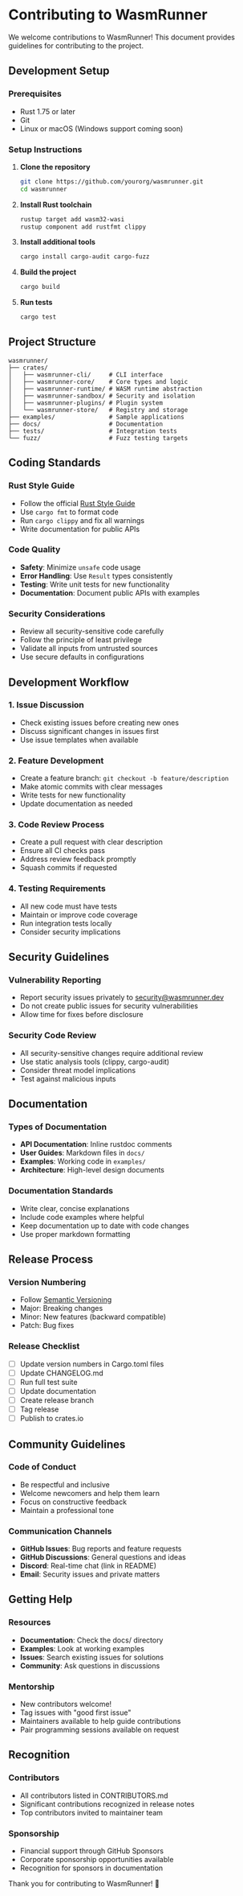 
# Contributing to WasmRunner

We welcome contributions to WasmRunner! This document provides guidelines for contributing to the project.

## Development Setup

### Prerequisites
- Rust 1.75 or later
- Git
- Linux or macOS (Windows support coming soon)

### Setup Instructions

1. **Clone the repository**
   ```bash
   git clone https://github.com/yourorg/wasmrunner.git
   cd wasmrunner
   ```

2. **Install Rust toolchain**
   ```bash
   rustup target add wasm32-wasi
   rustup component add rustfmt clippy
   ```

3. **Install additional tools**
   ```bash
   cargo install cargo-audit cargo-fuzz
   ```

4. **Build the project**
   ```bash
   cargo build
   ```

5. **Run tests**
   ```bash
   cargo test
   ```

## Project Structure

```
wasmrunner/
├── crates/
│   ├── wasmrunner-cli/     # CLI interface
│   ├── wasmrunner-core/    # Core types and logic
│   ├── wasmrunner-runtime/ # WASM runtime abstraction
│   ├── wasmrunner-sandbox/ # Security and isolation
│   ├── wasmrunner-plugins/ # Plugin system
│   └── wasmrunner-store/   # Registry and storage
├── examples/               # Sample applications
├── docs/                   # Documentation
├── tests/                  # Integration tests
└── fuzz/                   # Fuzz testing targets
```

## Coding Standards

### Rust Style Guide
- Follow the official [Rust Style Guide](https://doc.rust-lang.org/nightly/style-guide/)
- Use `cargo fmt` to format code
- Run `cargo clippy` and fix all warnings
- Write documentation for public APIs

### Code Quality
- **Safety**: Minimize `unsafe` code usage
- **Error Handling**: Use `Result` types consistently
- **Testing**: Write unit tests for new functionality
- **Documentation**: Document public APIs with examples

### Security Considerations
- Review all security-sensitive code carefully
- Follow the principle of least privilege
- Validate all inputs from untrusted sources
- Use secure defaults in configurations

## Development Workflow

### 1. Issue Discussion
- Check existing issues before creating new ones
- Discuss significant changes in issues first
- Use issue templates when available

### 2. Feature Development
- Create a feature branch: `git checkout -b feature/description`
- Make atomic commits with clear messages
- Write tests for new functionality
- Update documentation as needed

### 3. Code Review Process
- Create a pull request with clear description
- Ensure all CI checks pass
- Address review feedback promptly
- Squash commits if requested

### 4. Testing Requirements
- All new code must have tests
- Maintain or improve code coverage
- Run integration tests locally
- Consider security implications

## Security Guidelines

### Vulnerability Reporting
- Report security issues privately to security@wasmrunner.dev
- Do not create public issues for security vulnerabilities
- Allow time for fixes before disclosure

### Security Code Review
- All security-sensitive changes require additional review
- Use static analysis tools (clippy, cargo-audit)
- Consider threat model implications
- Test against malicious inputs

## Documentation

### Types of Documentation
- **API Documentation**: Inline rustdoc comments
- **User Guides**: Markdown files in `docs/`
- **Examples**: Working code in `examples/`
- **Architecture**: High-level design documents

### Documentation Standards
- Write clear, concise explanations
- Include code examples where helpful
- Keep documentation up to date with code changes
- Use proper markdown formatting

## Release Process

### Version Numbering
- Follow [Semantic Versioning](https://semver.org/)
- Major: Breaking changes
- Minor: New features (backward compatible)
- Patch: Bug fixes

### Release Checklist
- [ ] Update version numbers in Cargo.toml files
- [ ] Update CHANGELOG.md
- [ ] Run full test suite
- [ ] Update documentation
- [ ] Create release branch
- [ ] Tag release
- [ ] Publish to crates.io

## Community Guidelines

### Code of Conduct
- Be respectful and inclusive
- Welcome newcomers and help them learn
- Focus on constructive feedback
- Maintain a professional tone

### Communication Channels
- **GitHub Issues**: Bug reports and feature requests
- **GitHub Discussions**: General questions and ideas
- **Discord**: Real-time chat (link in README)
- **Email**: Security issues and private matters

## Getting Help

### Resources
- **Documentation**: Check the docs/ directory
- **Examples**: Look at working examples
- **Issues**: Search existing issues for solutions
- **Community**: Ask questions in discussions

### Mentorship
- New contributors welcome!
- Tag issues with "good first issue"
- Maintainers available to help guide contributions
- Pair programming sessions available on request

## Recognition

### Contributors
- All contributors listed in CONTRIBUTORS.md
- Significant contributions recognized in release notes
- Top contributors invited to maintainer team

### Sponsorship
- Financial support through GitHub Sponsors
- Corporate sponsorship opportunities available
- Recognition for sponsors in documentation

Thank you for contributing to WasmRunner! 🚀
